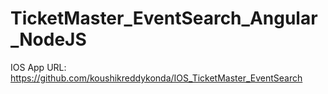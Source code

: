 # TicketMaster_EventSearch_Angular_NodeJS

IOS App URL: https://github.com/koushikreddykonda/IOS_TicketMaster_EventSearch

